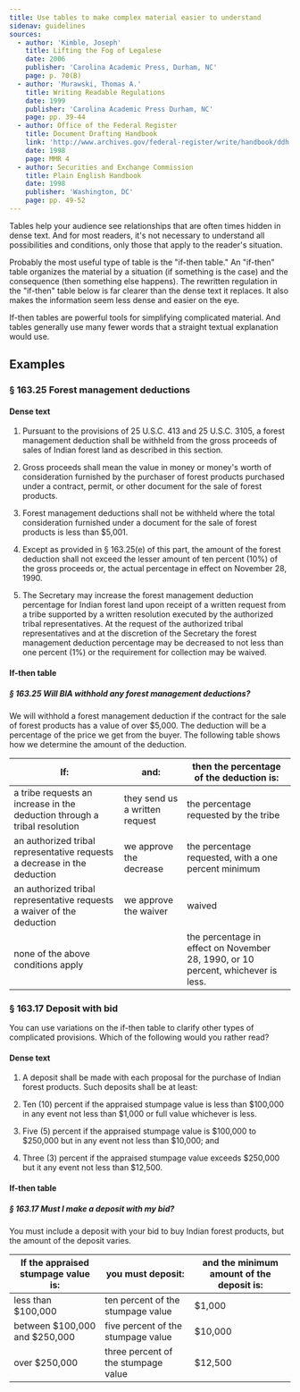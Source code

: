 ```yaml
---
title: Use tables to make complex material easier to understand
sidenav: guidelines
sources:
  - author: 'Kimble, Joseph'
    title: Lifting the Fog of Legalese
    date: 2006
    publisher: 'Carolina Academic Press, Durham, NC'
    page: p. 70(B)
  - author: 'Murawski, Thomas A.'
    title: Writing Readable Regulations
    date: 1999
    publisher: 'Carolina Academic Press Durham, NC'
    page: pp. 39-44
  - author: Office of the Federal Register
    title: Document Drafting Handbook
    link: 'http://www.archives.gov/federal-register/write/handbook/ddh.pdf'
    date: 1998
    page: MMR 4
  - author: Securities and Exchange Commission
    title: Plain English Handbook
    date: 1998
    publisher: 'Washington, DC'
    page: pp. 49-52
---
```


Tables help your audience see relationships that are often times hidden in dense text. And for most readers, it's not necessary to understand all possibilities and conditions, only those that apply to the reader's situation.

Probably the most useful type of table is the "if-then table." An "if-then" table organizes the material by a situation (if something is the case) and the consequence (then something else happens). The rewritten regulation in the "if-then" table below is far clearer than the dense text it replaces. It also makes the information seem less dense and easier on the eye.

If-then tables are powerful tools for simplifying complicated material. And tables generally use many fewer words that a straight textual explanation would use.

## Examples

### § 163.25 Forest management deductions

#### Dense text

1. Pursuant to the provisions of 25 U.S.C. 413 and 25 U.S.C. 3105, a forest management deduction shall be withheld from the gross proceeds of sales of Indian forest land as described in this section.

2. Gross proceeds shall mean the value in money or money's worth of consideration furnished by the purchaser of forest products purchased under a contract, permit, or other document for the sale of forest products.

3. Forest management deductions shall not be withheld where the total consideration furnished under a document for the sale of forest products is less than $5,001.

4. Except as provided in § 163.25(e) of this part, the amount of the forest deduction shall not exceed the lesser amount of ten percent (10%) of the gross proceeds or, the actual percentage in effect on November 28, 1990.

5. The Secretary may increase the forest management deduction percentage for Indian forest land upon receipt of a written request from a tribe supported by a written resolution executed by the authorized tribal representatives. At the request of the authorized tribal representatives and at the discretion of the Secretary the forest management deduction percentage may be decreased to not less than one percent (1%) or the requirement for collection may be waived.

#### If-then table

##### § 163.25 Will BIA withhold any forest management deductions?

We will withhold a forest management deduction if the contract for the sale of forest products has a value of over $5,000. The deduction will be a percentage of the price we get from the buyer. The following table shows how we determine the amount of the deduction.

If: | and: | then the percentage of the deduction is:
--- | --- | ---
a tribe requests an increase in the deduction through a tribal resolution | they send us a written request | the percentage requested by the tribe
an authorized tribal representative requests a decrease in the deduction | we approve the decrease | the percentage requested, with a one percent minimum
an authorized tribal representative requests a waiver of the deduction | we approve the waiver | waived
none of the above conditions apply | | the percentage in effect on November 28, 1990, or 10 percent, whichever is less.

### § 163.17 Deposit with bid

You can use variations on the if-then table to clarify other types of complicated provisions. Which of the following would you rather read?

#### Dense text

1. A deposit shall be made with each proposal for the purchase of Indian forest products. Such deposits shall be at least:

  1. Ten (10) percent if the appraised stumpage value is less than $100,000 in any event not less than $1,000 or full value whichever is less.
  2. Five (5) percent if the appraised stumpage value is $100,000 to $250,000 but in any event not less than $10,000; and

2. Three (3) percent if the appraised stumpage value exceeds $250,000 but it any event not less than $12,500.

#### If-then table

##### § 163.17 Must I make a deposit with my bid?

You must include a deposit with your bid to buy Indian forest products, but the amount of the deposit varies.

If the appraised stumpage value is: | you must deposit: | and the minimum amount of the deposit is:
--- | --- | ---
less than $100,000 | ten percent of the stumpage value | $1,000
between $100,000 and $250,000 | five percent of the stumpage value | $10,000
over $250,000 | three percent of the stumpage value | $12,500
